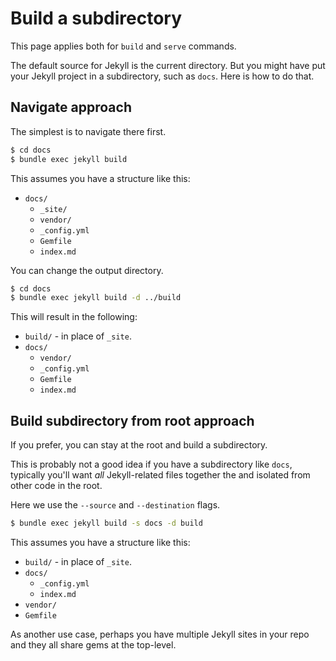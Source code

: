 # Build a subdirectory

This page applies both for `build` and `serve` commands.

The default source for Jekyll is the current directory. But you might have put your Jekyll project in a subdirectory, such as `docs`. Here is how to do that.


## Navigate approach

The simplest is to navigate there first.

```sh
$ cd docs
$ bundle exec jekyll build 
```

This assumes you have a structure like this:

- `docs/`
    - `_site/`
    - `vendor/`
    - `_config.yml`
    - `Gemfile`
    - `index.md`

You can change the output directory.

```sh
$ cd docs
$ bundle exec jekyll build -d ../build
```

This will result in the following:

- `build/` - in place of `_site`.
- `docs/`
    - `vendor/`
    - `_config.yml`
    - `Gemfile`
    - `index.md`


## Build subdirectory from root approach

If you prefer, you can stay at the root and build a subdirectory.

This is probably not a good idea if you have a subdirectory like `docs`, typically you'll want _all_ Jekyll-related files together the and isolated from other code in the root.

Here we use the `--source` and `--destination` flags.

```sh
$ bundle exec jekyll build -s docs -d build
```

This assumes you have a structure like this:

- `build/` - in place of `_site`.
- `docs/`
    - `_config.yml`
    - `index.md`
- `vendor/`
- `Gemfile`


 As another use case, perhaps you have multiple Jekyll sites in your repo and they all share gems at the top-level.
